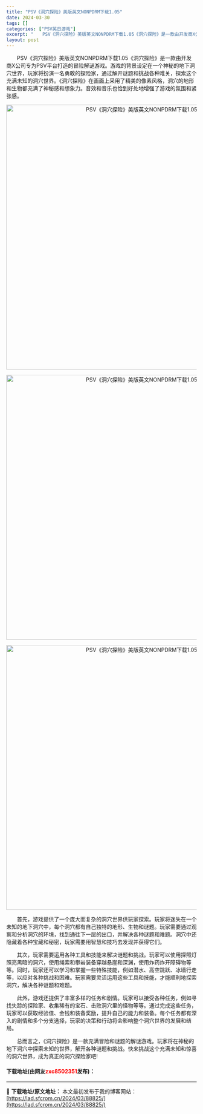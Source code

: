 ```yaml
---
title: "PSV《洞穴探险》美版英文NONPDRM下载1.05"
date: 2024-03-30
tags: []
categories: ["PSV英日游戏"]
excerpt: "　　PSV《洞穴探险》美版英文NONPDRM下载1.05《洞穴探险》是一款由开发商X公司专为PSV平台打造的冒险解谜游戏。游戏的背景设定在一个神秘的地下洞穴世界，玩家将扮演一名勇敢的探险家，通过解开谜题和挑战各种难关，探索这个充满未知的洞穴世界。《洞穴探险》在画面上采用了精美的像素风格，洞穴的地形和&hellip;"
layout: post
---
```


 <p>　　PSV《洞穴探险》美版英文NONPDRM下载1.05《洞穴探险》是一款由开发商X公司专为PSV平台打造的冒险解谜游戏。游戏的背景设定在一个神秘的地下洞穴世界，玩家将扮演一名勇敢的探险家，通过解开谜题和挑战各种难关，探索这个充满未知的洞穴世界。《洞穴探险》在画面上采用了精美的像素风格，洞穴的地形和生物都充满了神秘感和想象力。音效和音乐也恰到好处地增强了游戏的氛围和紧张感。</p> <p align="center"><img align="" border="0" src="https://lad.sfcrom.cn/wp-content/uploads/2024/03/20240330_660780cfbf8f1.webp" width="700" alt="PSV《洞穴探险》美版英文NONPDRM下载1.05" /></p> <p align="center"><img align="" border="0" src="https://lad.sfcrom.cn/wp-content/uploads/2024/03/20240330_660780d036e3d.webp" width="700" alt="PSV《洞穴探险》美版英文NONPDRM下载1.05" /></p> <p align="center"><img align="" border="0" src="https://lad.sfcrom.cn/wp-content/uploads/2024/03/20240330_660780d0934e1.webp" width="700" alt="PSV《洞穴探险》美版英文NONPDRM下载1.05" /></p> <p>　　首先，游戏提供了一个庞大而复杂的洞穴世界供玩家探索。玩家将迷失在一个未知的地下洞穴中，每个洞穴都有自己独特的地形、生物和谜题。玩家需要通过观察和分析洞穴的环境，找到通往下一层的出口，并解决各种谜题和难题。洞穴中还隐藏着各种宝藏和秘密，玩家需要用智慧和技巧去发现并获得它们。</p> <p>　　其次，玩家需要运用各种工具和技能来解决谜题和挑战。玩家可以使用探照灯照亮黑暗的洞穴，使用绳索和攀岩装备穿越悬崖和深渊，使用炸药炸开障碍物等等。同时，玩家还可以学习和掌握一些特殊技能，例如潜水、高空跳跃、冰墙行走等，以应对各种挑战和困难。玩家需要灵活运用这些工具和技能，才能顺利地探索洞穴，解决各种谜题和难题。</p> <p>　　此外，游戏还提供了丰富多样的任务和剧情。玩家可以接受各种任务，例如寻找失踪的探险家、收集稀有的宝石、击败洞穴里的怪物等等。通过完成这些任务，玩家可以获取经验值、金钱和装备奖励，提升自己的能力和装备。每个任务都有深入的剧情和多个分支选择，玩家的决策和行动将会影响整个洞穴世界的发展和结局。</p> <p>　　总而言之，《洞穴探险》是一款充满冒险和谜题的解谜游戏。玩家将在神秘的地下洞穴中探索未知的世界，解开各种谜题和挑战。快来挑战这个充满未知和惊喜的洞穴世界，成为真正的洞穴探险家吧!</p> <p><h4>下载地址(由网友<font color="red">zxc8502351</font>发布)：</h4></p> 

---
📖 **下载地址/原文地址：** 本文最初发布于我的博客网站：[https://lad.sfcrom.cn/2024/03/88825/](https://lad.sfcrom.cn/2024/03/88825/)

